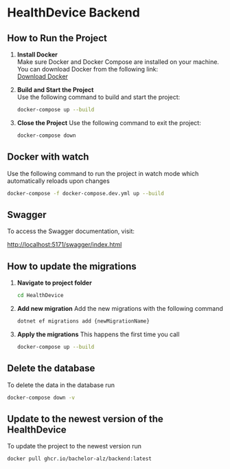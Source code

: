 # HealthDevice Backend

## How to Run the Project

1. **Install Docker**  
   Make sure Docker and Docker Compose are installed on your machine. You can download Docker from the following link:  
   [Download Docker](https://www.docker.com/products/docker-desktop)

2. **Build and Start the Project**  
   Use the following command to build and start the project:
   ```sh
   docker-compose up --build
   ```
3. **Close the Project**
   Use the following command to exit the project:
   ```sh
   docker-compose down
   ```

## Docker with watch

Use the following command to run the project in watch mode which automatically reloads upon changes

```sh
docker-compose -f docker-compose.dev.yml up --build
```

## Swagger

To access the Swagger documentation, visit:

[http://localhost:5171/swagger/index.html](http://localhost:5171/swagger/index.html)

## How to update the migrations

1. **Navigate to project folder**

   ```sh
   cd HealthDevice

   ```

2. **Add new migration**
   Add the new migrations with the following command

   ```sh
   dotnet ef migrations add {newMigrationName}

   ```

3. **Apply the migrations**
   This happens the first time you call
   ```sh
   docker-compose up --build
   ```

## Delete the database

To delete the data in the database run

```sh
docker-compose down -v
```

## Update to the newest version of the HealthDevice

To update the project to the newest version run

```sh
docker pull ghcr.io/bachelor-alz/backend:latest

```
